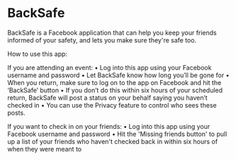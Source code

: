 BackSafe
========
BackSafe is a Facebook application that can help you keep your friends informed of your safety, and lets you make sure they're safe too.

How to use this app:

If you are attending an event:
•	Log into this app using your Facebook username and password
•	Let BackSafe know how long you’ll be gone for
•	When you return, make sure to log on to the app on Facebook and hit the ‘BackSafe’ button
•	If you don’t do this within six hours of your scheduled return, BackSafe will post a status on your behalf saying you haven’t checked in
•	You can use the Privacy feature to control who sees these posts. 

If you want to check in on your friends:
•	Log into this app using your Facebook username and password
•	Hit the 'Missing friends button' to pull up a list of your friends who haven't checked back in within six hours of when they were meant to


